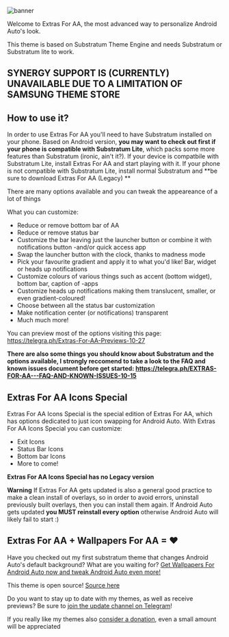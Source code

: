 ![banner](https://imgur.com/QoN3diIh.jpg)

Welcome to Extras For AA, the most advanced way to personalize Android Auto's look.

This theme is based on Substratum Theme Engine and needs Substratum or Substratum lite to work.

## SYNERGY SUPPORT IS (CURRENTLY) UNAVAILABLE DUE TO A LIMITATION OF SAMSUNG THEME STORE

## How to use it?

In order to use Extras For AA you'll need to have Substratum installed on your phone. Based on Android version, **you may want to check out first if your phone is compatible with Substratum Lite**, which packs some more features than Substratum (ironic, ain't it?). If your device is compatbile with Substratum Lite, install Extras For AA and start playing with it. If your phone is not compatible with Substratum Lite, install normal Substratum and **be sure to download Extras For AA (Legacy) **

There are many options available and you can tweak the appeareance of a lot of things

What you can customize:

- Reduce or remove bottom bar of AA
- Reduce or remove status bar
- Customize the bar leaving just the launcher button or combine it with notifications button -and/or quick access app
- Swap the launcher button with the clock, thanks to madness mode
- Pick your favourite gradient and apply it to what you'd like! Bar, widget or heads up notifications
- Customize colours of various things such as accent (bottom widget), bottom bar, caption of -apps
- Customize heads up notifications making them translucent, smaller, or even gradient-coloured!
- Choose between all the status bar customization
- Make notification center (or notifications) transparent
- Much much more!

You can preview most of the options visiting this page: https://telegra.ph/Extras-For-AA-Previews-10-27

**There are also some things you should know about Substratum and the options available, I strongly reccomend to take a look to the FAQ and known issues document before get started: https://telegra.ph/EXTRAS-FOR-AA---FAQ-AND-KNOWN-ISSUES-10-15**

## Extras For AA Icons Special

Extras For AA Icons Special is the special edition of Extras For AA, which has options dedicated to just icon swapping for Android Auto. With Extras For AA Icons Special you can customize:

- Exit Icons
- Status Bar Icons
- Bottom bar Icons
- More to come!

**Extras For AA Icons Special has no Legacy version**


**Warning** If Extras For AA gets updated is also a general good practice to make a clean install of overlays, so in order to avoid errors, uninstall previously built overlays, then you can install them again. If Android Auto gets updated **you MUST reinstall every option** otherwise Android Auto will likely fail to start :)

## Extras For AA + Wallpapers For AA = ❤

Have you checked out my first substratum theme that changes Android Auto's default background? What are you waiting for? [Get Wallpapers For Android Auto now and tweak Android Auto even more!](https://github.com/shmykelsa/wp4aa-release)

This theme is open source! [Source here](https://github.com/shmykelsa/extras4aa)

Do you want to stay up to date with my themes, as well as receive previews? Be sure to [join the update channel on Telegram](http://t.me/shmykelsathemes)!

If you really like my themes also [consider a donation](http://paypal.me/grizzo96), even a small amount will be appreciated
